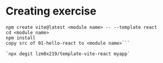 # Creating exercise

````cd Exercises/ReactJS
npm create vite@latest <module name> -- --template react
cd <module name>
npm install
copy src of 01-hello-react to <module name>```

`npx degit lzm0x219/template-vite-react myapp`
````
